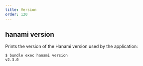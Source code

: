 ```yaml
---
title: Version
order: 120
---
```


## hanami version

Prints the version of the Hanami version used by the application:

```shell
$ bundle exec hanami version
v2.3.0
```

